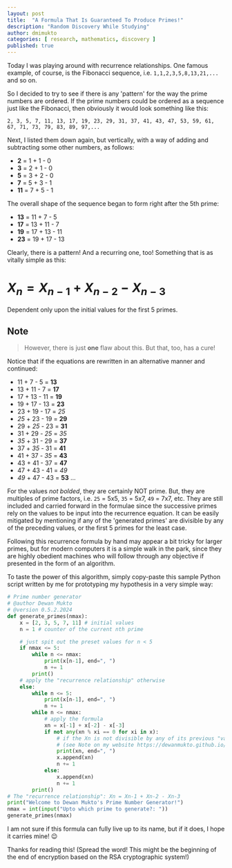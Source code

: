 ```yaml
---
layout: post
title:  "A Formula That Is Guaranteed To Produce Primes!"
description: "Random Discovery While Studying"
author: dmimukto
categories: [ research, mathematics, discovery ]
published: true
---
```


Today I was playing around with recurrence relationships. One famous example, of course, is the Fibonacci sequence, i.e. `1,1,2,3,5,8,13,21,...` and so on.

So I decided to try to see if there is any 'pattern' for the way the prime numbers are ordered. If the prime numbers could be ordered as a sequence just like the Fibonacci, then obviously it would look something like this:
```
2, 3, 5, 7, 11, 13, 17, 19, 23, 29, 31, 37, 41, 43, 47, 53, 59, 61, 67, 71, 73, 79, 83, 89, 97,...
```
Next, I listed them down again, but vertically, with a way of adding and subtracting some other numbers, as follows:

- **2** = 1 + 1 - 0
- **3** = 2 + 1 - 0
- **5** = 3 + 2 - 0
- **7** = 5 + 3 - 1
- **11** = 7 + 5 - 1

The overall shape of the sequence began to form right after the 5th prime:

- **13** = 11 + 7 - 5
- **17** = 13 + 11 - 7
- **19** = 17 + 13 - 11
- **23** = 19 + 17 - 13

Clearly, there is a pattern! And a recurring one, too! Something that is as vitally simple as this:

# $X_n = X_{n-1} + X_{n-2} - X_{n-3}$

Dependent only upon the initial values for the first 5 primes.

## Note
> However, there is just __one__ flaw about this. But that, too, has a cure!

Notice that if the equations are rewritten in an alternative manner and continued:

- 11 + 7 - 5 = **13**
- 13 + 11 - 7 = **17**
- 17 + 13 - 11 = **19**
- 19 + 17 - 13 = **23**
- 23 + 19 - 17 = *25*
- *25* + 23 - 19 = **29**
- 29 + *25* - 23 = **31**
- 31 + 29 - *25* = *35*
- *35* + 31 - 29 = **37**
- 37 + *35* - 31 = **41**
- 41 + 37 - *35* = **43**
- 43 + 41 - 37 = **47**
- 47 + 43 - 41 = *49*
- *49* + 47 - 43 = **53**
...

For the values *not bolded*, they are certainly NOT prime. But, they are multiples of prime factors, i.e. `25` = 5x5, `35` = 5x7, `49` = 7x7, etc. They are still included and carried forward in the formulae since the successive primes rely on the values to be input into the recurrence equation. It can be easily mitigated by mentioning if any of the 'generated primes' are divisible by any of the preceding values, or the first 5 primes for the least case.

Following this recurrence formula by hand may appear a bit tricky for larger primes, but for modern computers it is a simple walk in the park, since they are highly obedient machines who will follow through any objective if presented in the form of an algorithm.

To taste the power of this algorithm, simply copy-paste this sample Python script written by me for prototyping my hypothesis in a very simple way:

```python
# Prime number generator
# @author Dewan Mukto
# @version 0.5.2.2024
def generate_primes(nmax):
    x = [2, 3, 5, 7, 11] # initial values
    n = 1 # counter of the current nth prime

    # just spit out the preset values for n < 5
    if nmax <= 5:
        while n <= nmax:
            print(x[n-1], end=", ")
            n += 1
        print()
    # apply the "recurrence relationship" otherwise
    else:
        while n <= 5:
            print(x[n-1], end=", ")
            n += 1
        while n <= nmax:
            # apply the formula
            xn = x[-1] + x[-2] - x[-3]
            if not any(xn % xi == 0 for xi in x):
                # if the Xn is not divisible by any of its previous "values"
                # (see Note on my website https://dewanmukto.github.io/research/mathematics/discovery/2024/05/02/prime-number-formula)
                print(xn, end=", ")
                x.append(xn)
                n += 1
            else:
                x.append(xn)
                n += 1
        print()
# The "recurrence relationship": Xn = Xn-1 + Xn-2 - Xn-3
print("Welcome to Dewan Mukto's Prime Number Generator!")
nmax = int(input("Upto which prime to generate?: "))
generate_primes(nmax)
```

I am not sure if this formula can fully live up to its name, but if it does, I hope it carries mine! 😉️

Thanks for reading this! (Spread the word! This might be the beginning of the end of encryption based on the RSA cryptographic system!)
